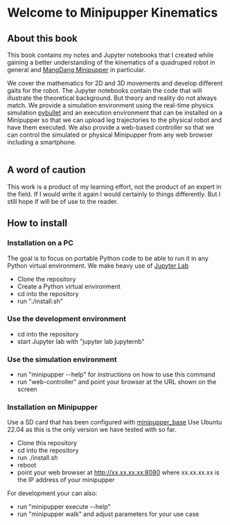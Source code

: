 # Welcome to Minipupper Kinematics

## About this book

This book contains my notes and Jupyter notebooks that I created while gaining a better understanding of the kinematics of a quadruped robot in general and [MangDang Minipupper](https://www.mangdang.net) in particular.

We cover the mathematics for 2D and 3D movements and develop different gaits for the robot. The Jupyter notebooks contain the code that will illustrate the theoretical background. But theory and reality do not always match. We provide a simulation environment using the real-time physics simulation [pybullet](https://pybullet.org) and an execution environment that can be installed on a Minipupper so that we can upload leg trajectories to the physical robot and have them executed. We also provide a web-based controller so that we can control the simulated or physical Minipupper from any web browser including a smartphone.

```{tableofcontents}
```

## A word of caution

This work is a product of my learning effort, not the product of an expert in the field. If I would write it again I would certainly to things differently. But I still hope if will be of use to the reader.

## How to install

### Installation on a PC

The goal is to focus on portable Python code to be able to run it in any Python virtual environment. We make heavy use of [Jupyter Lab](https://blog.jupyter.org/~9b8906)

- Clone the repository
- Create a Python virtual environment
- cd into the repository
- run "./install.sh"

### Use the development environment

- cd into the repository
- start Jupyter lab with "jupyter lab jupyternb"

### Use the simulation environment

- run "minipupper --help" for instructions on how to use this command
- run "web-controller" and point your browser at the URL shown on the screen


### Installation on Minipupper

Use a SD card that has been configured with [minipupper_base](https://github.com/hdumcke/minipupper_base) Use Ubuntu 22.04 as this is the only version we have tested with so far.

- Clone this repository
- cd into the repository
- run ./install.sh
- reboot
- point your web browser at http://xx.xx.xx.xx:8080 where xx.xx.xx.xx is the IP address of your minipupper

For development your can also:

- run "minipupper execute --help"
- run "minipupper walk" and adjust parameters for your use case
